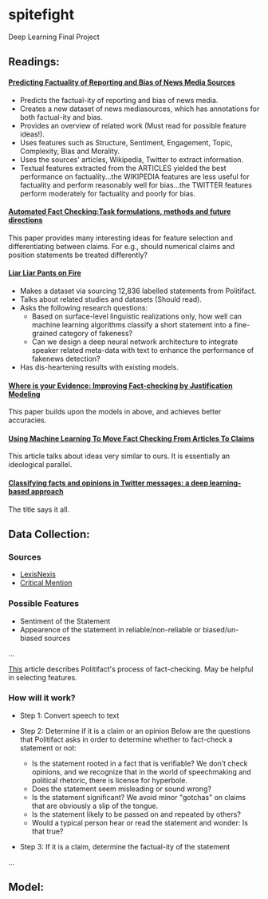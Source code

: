 # spitefight
Deep Learning Final Project

## Readings:

#### [Predicting Factuality of Reporting and Bias of News Media Sources](https://arxiv.org/pdf/1810.01765.pdf)
* Predicts the factual-ity of reporting and bias of news media.
* Creates a new dataset of news mediasources, which has annotations for both factual-ity and bias.
* Provides an overview of related work (Must read for possible feature ideas!).
* Uses features such as Structure, Sentiment, Engagement, Topic, Complexity, Bias and Morality.
* Uses the sources' articles, Wikipedia, Twitter to extract information.
* Textual features extracted from the ARTICLES yielded the best performance on factuality...the WIKIPEDIA features are less useful for factuality and perform reasonably well for bias...the TWITTER features perform moderately for factuality and poorly for bias.

#### [Automated Fact Checking:Task formulations, methods and future directions](https://www.aclweb.org/anthology/C18-1283.pdf) 
This paper provides many interesting ideas for feature selection and differentiating between claims. For e.g., should numerical claims and position statements be treated differently?

#### [Liar Liar Pants on Fire](https://arxiv.org/pdf/1705.00648.pdf)
* Makes a dataset via sourcing 12,836 labelled statements from Politifact.
* Talks about related studies and datasets (Should read).
* Asks the following research questions: 
  - Based on surface-level linguistic realizations only,  how  well  can  machine  learning  algorithms classify a short statement into a fine-grained category of fakeness?
  - Can we design a deep neural network architecture to integrate speaker related meta-data with text to enhance the performance of fakenews detection?
* Has dis-heartening results with existing models. 

#### [Where is your Evidence: Improving Fact-checking by Justification Modeling](https://www.aclweb.org/anthology/W18-5513.pdf)
This paper builds upon the models in above, and achieves better accuracies.

#### [Using Machine Learning To Move Fact Checking From Articles To Claims](https://www.forbes.com/sites/kalevleetaru/2019/06/25/using-machine-learning-to-move-fact-checking-from-articles-to-claims/#ccdec1b48869) 
This article talks about ideas very similar to ours. It is essentially an ideological parallel.

#### [Classifying facts and opinions in Twitter messages: a deep learning-based approach](https://www.tandfonline.com/doi/full/10.1080/2573234X.2018.1506687)
The title says it all. 


## Data Collection:

### Sources
* [LexisNexis](https://www.lexisnexis.com/en-us/products/nexis.page)
* [Critical Mention](https://www.criticalmention.com/)

### Possible Features
* Sentiment of the Statement
* Appearence of the statement in reliable/non-reliable or biased/un-biased sources

...

[This](https://www.politifact.com/truth-o-meter/article/2014/aug/20/7-steps-better-fact-checking/) article describes Politifact's process of fact-checking. May be helpful in selecting features.

### How will it work?
* Step 1: Convert speech to text
* Step 2: Determine if it is a claim or an opinion Below are the questions that Politifact asks in order to determine whether to fact-check a statement or not:
    - Is the statement rooted in a fact that is verifiable? We don’t check opinions, and we recognize that in the world of
    speechmaking and political rhetoric, there is license for hyperbole.
    - Does the statement seem misleading or sound wrong?
    - Is the statement significant? We avoid minor "gotchas" on claims that are obviously a slip of the tongue.
    - Is the statement likely to be passed on and repeated by others?
    - Would a typical person hear or read the statement and wonder: Is that true?

* Step 3: If it is a claim, determine the factual-ity of the statement

...

## Model:
